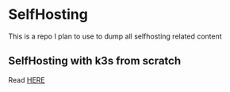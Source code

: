 # SelfHosting

This is a repo I plan to use to dump all selfhosting related content

## SelfHosting with k3s from scratch

Read [HERE](./k3s/README.md)

